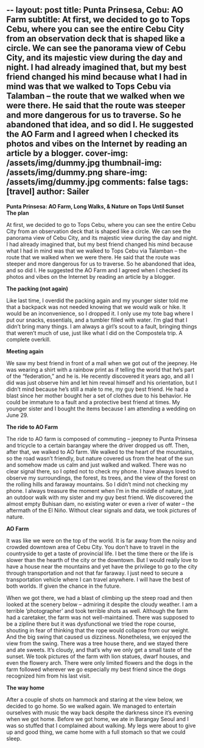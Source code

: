 
--
layout: post
title: Punta Prinsesa, Cebu: AO Farm
subtitle: At first, we decided to go to Tops Cebu, where you can see the entire Cebu City from an observation deck that is shaped like a circle. We can see the panorama view of Cebu City, and its majestic view during the day and night. I had already imagined that, but my best friend changed his mind because what I had in mind was that we walked to Tops Cebu via Talamban – the route that we walked when we were there. He said that the route was steeper and more dangerous for us to traverse. So he abandoned that idea, and so did I. He suggested the AO Farm and I agreed when I checked its photos and vibes on the Internet by reading an article by a blogger.
cover-img: /assets/img/dummy.jpg
thumbnail-img: /assets/img/dummy.png
share-img: /assets/img/dummy.jpg
comments: false
tags: [travel]
author: Sailer
---

**Punta Prinsesa: AO Farm, Long Walks, & Nature on Tops Until Sunset**  
**The plan**

At first, we decided to go to Tops Cebu, where you can see the entire Cebu City from an observation deck that is shaped like a circle. We can see the panorama view of Cebu City, and its majestic view during the day and night. I had already imagined that, but my best friend changed his mind because what I had in mind was that we walked to Tops Cebu via Talamban – the route that we walked when we were there. He said that the route was steeper and more dangerous for us to traverse. So he abandoned that idea, and so did I. He suggested the AO Farm and I agreed when I checked its photos and vibes on the Internet by reading an article by a blogger.

**The packing (not again)**

Like last time, I overdid the packing again and my younger sister told me that a backpack was not needed knowing that we would walk or hike. It would be an inconvenience, so I dropped it. I only use my tote bag where I put our snacks, essentials, and a tumbler filled with water. I’m glad that I didn’t bring many things. I am always a girl’s scout to a fault, bringing things that weren’t much of use, just like what I did on the Compostela trip. A complete overkill.

**Meeting again**

We saw my best friend in front of a mall when we got out of the jeepney. He was wearing a shirt with a rainbow print as if telling the world that he’s part of the “federation,” and he is. He recently discovered it years ago, and all I did was just observe him and let him reveal himself and his orientation, but I didn’t mind because he’s still a male to me, my guy best friend. He had a blast since her mother bought her a set of clothes due to his behavior. He could be immature to a fault and a protective best friend at times. My younger sister and I bought the items because I am attending a wedding on June 29\.

**The ride to AO Farm**

The ride to AO farm is composed of commuting – jeepney to Punta Prinsesa and tricycle to a certain barangay where the driver dropped us off. Then, after that, we walked to AO farm. We walked to the heart of the mountains, so the road wasn’t friendly, but nature covered us from the heat of the sun and somehow made us calm and just walked and walked. There was no clear signal there, so I opted not to check my phone. I have always loved to observe my surroundings, the forest, its trees, and the view of the forest on the rolling hills and faraway mountains. So I didn’t mind not checking my phone. I always treasure the moment when I’m in the middle of nature, just an outdoor walk with my sister and my guy best friend. We discovered the almost empty Buhisan dam, no existing water or even a river of water – the aftermath of the El Niño. Without clear signals and data, we took pictures of nature.

**AO Farm**

It was like we were on the top of the world. It is far away from the noisy and crowded downtown area of Cebu City. You don’t have to travel in the countryside to get a taste of provincial life. I bet the time there or the life is slower than the hearth of the city or the downtown. But I would really love to have a house near the mountains and yet have the privilege to go to the city through transportation and not that far faraway. I just need to secure a transportation vehicle where I can travel anywhere. I will have the best of both worlds. If given the chance in the future.

When we got there, we had a blast of climbing up the steep road and then looked at the scenery below – admiring it despite the cloudy weather. I am a terrible ‘photographer’ and took terrible shots as well. Although the farm had a caretaker, the farm was not well-maintained. There was supposed to be a zipline there but it was dysfunctional we tried the rope course, shouting in fear of thinking that the rope would collapse from our weight. And the big swing that caused us dizziness. Nonetheless, we enjoyed the view from the swing. There was a tree house there, and we stayed there and ate sweets. It’s cloudy, and that’s why we only get a small taste of the sunset. We took pictures of the farm with lion statues, dwarf houses, and even the flowery arch. There were only limited flowers and the dogs in the farm followed wherever we go especially my best friend since the dogs recognized him from his last visit.

**The way home**

After a couple of shots on hammock and staring at the view below, we decided to go home. So we walked again. We managed to entertain ourselves with music the way back despite the darkness since it’s evening when we got home. Before we got home, we ate in Barangay Seoul and I was so stuffed that I complained about walking. My legs were about to give up and good thing, we came home with a full stomach so that we could sleep.  
